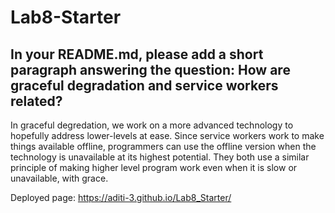# Lab8-Starter

## In your README.md, please add a short paragraph answering the question: How are graceful degradation and service workers related?

In graceful degredation, we work on a more advanced technology to hopefully address lower-levels at ease. Since service workers work to make things available offline, programmers can use the offline version when the technology is unavailable at its highest potential. They both use a similar principle of making higher level program work even when it is slow or unavailable, with grace.

Deployed page: https://aditi-3.github.io/Lab8_Starter/
